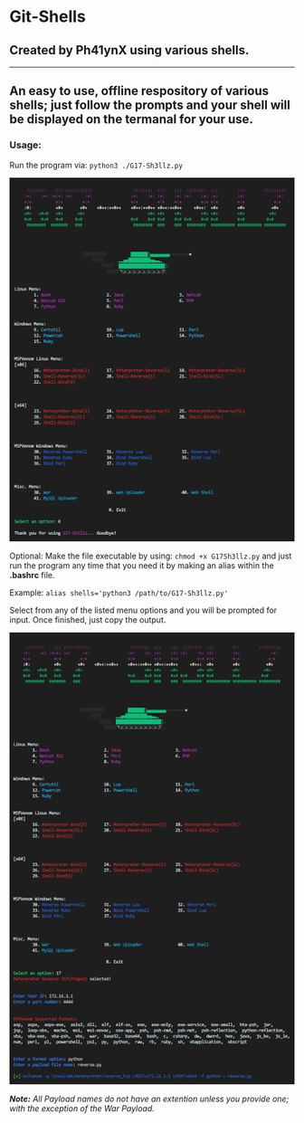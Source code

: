 # Git-Shells

## Created by Ph41ynX using various shells.
--------------------------------------------
An easy to use, offline respository of various shells; just follow the prompts and your shell will be displayed on the termanal for your use.
-----

### Usage:

Run the program via: `python3 ./G17-Sh3llz.py`

![Menu](/Images/Sh3llz_Menu.png)

Optional: Make the file executable by using: `chmod +x G17Sh3llz.py` and just run the program any time that you need it by making an alias within the **.bashrc** file. 

Example: `alias shells='python3 /path/to/G17-Sh3llz.py'`


Select from any of the listed menu options and you will be prompted for input. Once finished, just copy the output.

![Usage](/Images/Sh3llz_Usage.png)


***Note:*** *All Payload names do not have an extention unless you provide one; with the exception of the War Payload.*
